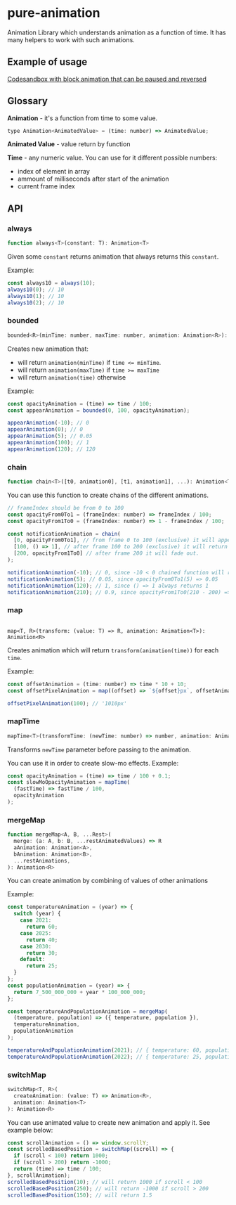 # pure-animation

Animation Library which understands animation as a function of time. It has many helpers to work with such animations.

## Example of usage

[Codesandbox with block animation that can be paused and reversed](https://codesandbox.io/s/green-monad-6clpt?file=/src/App.js)

## Glossary

**Animation** - it's a function from time to some value.

```javascript
type Animation<AnimatedValue> = (time: number) => AnimatedValue;
```

**Animated Value** - value return by function

**Time** - any numeric value. You can use for it different possible numbers:

- index of element in array
- ammount of milliseconds after start of the animation
- current frame index

## API

### always

```javascript
function always<T>(constant: T): Animation<T>
```

Given some `constant` returns animation that always returns this `constant`.

Example:

```javascript
const always10 = always(10);
always10(0); // 10
always10(1); // 10
always10(2); // 10
```

### bounded

```javascript
bounded<R>(minTime: number, maxTime: number, animation: Animation<R>): Animation<R>
```

Creates new animation that:

- will return `animation(minTime)` if `time <= minTime`.
- will return `animation(maxTime)` if `time >= maxTime`
- will return `animation(time)` otherwise

Example:

```javascript
const opacityAnimation = (time) => time / 100;
const appearAnimation = bounded(0, 100, opacityAnimation);

appearAnimation(-10); // 0
appearAnimation(0); // 0
appearAnimation(5); // 0.05
appearAnimation(100); // 1
appearAnimation(120); // 120
```

### chain

```javascript
function chain<T>([t0, animation0], [t1, animation1], ...): Animation<T>
```

You can use this function to create chains of the different animations.

```javascript
// frameIndex should be from 0 to 100
const opacityFrom0To1 = (frameIndex: number) => frameIndex / 100;
const opacityFrom1To0 = (frameIndex: number) => 1 - frameIndex / 100;

const notificationAnimation = chain(
  [0, opacityFrom0To1], // from frame 0 to 100 (exclusive) it will appear
  [100, () => 1], // after frame 100 to 200 (exclusive) it will return 1
  [200, opacityFrom1To0] // after frame 200 it will fade out.
);

notificationAnimation(-10); // 0, since -10 < 0 chained function will return opacityFrom0To1(0).
notificationAnimation(5); // 0.05, since opacityFrom0To1(5) => 0.05
notificationAnimation(120); // 1, since () => 1 always returns 1
notificationAnimation(210); // 0.9, since opacityFrom1To0(210 - 200) => 0.9
```

### map

```

map<T, R>(transform: (value: T) => R, animation: Animation<T>): Animation<R>

```

Creates animation which will return `transform(animation(time))` for each `time`.

Example:

```javascript
const offsetAnimation = (time: number) => time * 10 + 10;
const offsetPixelAnimation = map((offset) => `${offset}px`, offsetAnimation);

offsetPixelAnimation(100); // '1010px'
```

### mapTime

```javascript
mapTime<T>(transformTime: (newTime: number) => number, animation: Animation<T>): Animation<T>
```

Transforms `newTime` parameter before passing to the animation.

You can use it in order to create slow-mo effects. Example:

```javascript
const opacityAnimation = (time) => time / 100 + 0.1;
const slowMoOpacityAnimation = mapTime(
  (fastTime) => fastTime / 100,
  opacityAnimation
);
```

### mergeMap

```javascript
function mergeMap<A, B, ...Rest>(
  merge: (a: A, b: B, ...restAnimatedValues) => R
  aAnimation: Animation<A>,
  bAnimation: Animation<B>,
  ...restAnimations,
): Animation<R>
```

You can create animation by combining of values of other animations

Example:

```javascript
const temperatureAnimation = (year) => {
  switch (year) {
    case 2021:
      return 60;
    case 2025:
      return 40;
    case 2030:
      return 30;
    default:
      return 25;
  }
};
const populationAnimation = (year) => {
  return 7_500_000_000 + year * 100_000_000;
};

const temperatureAndPopulationAnimation = mergeMap(
  (temperature, population) => ({ temperature, population }),
  temperatureAnimation,
  populationAnimation
);

temperatureAndPopulationAnimation(2021); // { temperature: 60, population: 7500000000}
temperatureAndPopulationAnimation(2022); // { temperature: 25, population: 7600000000}
```

### switchMap

```javascript
switchMap<T, R>(
  createAnimation: (value: T) => Animation<R>,
  animation: Animation<T>
): Animation<R>
```

You can use animated value to create new animation and apply it. See example below:

```javascript
const scrollAnimation = () => window.scrollY;
const scrolledBasedPosition = switchMap((scroll) => {
  if (scroll < 100) return 1000;
  if (scroll > 200) return -1000;
  return (time) => time / 100;
}, scrollAnimation);
scrolledBasedPosition(10); // will return 1000 if scroll < 100
scrolledBasedPosition(250); // will return -1000 if scroll > 200
scrolledBasedPosition(150); // will return 1.5
```
